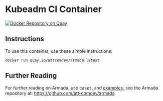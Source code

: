 # Kubeadm CI Container
[![Docker Repository on Quay](https://quay.io/repository/attcomdev/armada/status "Docker Repository on Quay")](https://quay.io/repository/attcomdev/armada)

## Instructions

To use this container, use these simple instructions:

```
docker run quay.io/attcomdev/armada:latest
```

## Further Reading

For further reading on Armada, use cases, and [examples](https://github.com/att-comdev/armada/tree/master/examples), see the Armada repository at: https://github.com/att-comdev/armada
